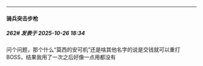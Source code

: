﻿
*****

####  骑兵突击步枪  
##### 262#       发表于 2025-10-26 18:34

问个问题，那个什么“莫西的安可机”还是啥其他名字的说是交钱就可以重打BOSS，结果我用了一次之后好像一点用都没有

